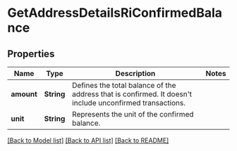 # GetAddressDetailsRiConfirmedBalance

## Properties

Name | Type | Description | Notes
------------ | ------------- | ------------- | -------------
**amount** | **String** | Defines the total balance of the address that is confirmed. It doesn't include unconfirmed transactions. | 
**unit** | **String** | Represents the unit of the confirmed balance. | 

[[Back to Model list]](../README.md#documentation-for-models) [[Back to API list]](../README.md#documentation-for-api-endpoints) [[Back to README]](../README.md)


